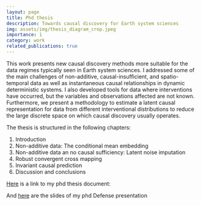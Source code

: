 ```yaml
---
layout: page
title: Phd thesis
description: Towards causal discovery for Earth system sciences
img: assets/img/thesis_diagram_crop.jpeg
importance: 1
category: work
related_publications: true
---
```


This work presents new causal discovery methods more suitable for the data regimes
typically seen in Earth system sciences. I addressed some of the main challenges of
non-additive, causal-insufficient, and spatio-temporal data as well as instantaneous causal
relationships in dynamic deterministic systems. I also developed tools for data where
interventions have occurred, but the variables and observations affected are not known.
Furthermore, we present a methodology to estimate a latent causal representation for data
from different interventional distributions to reduce the large discrete space on which
causal discovery usually operates.

The thesis is structured in the following chapters: 

1. Introduction
2. Non-additive data: The conditional mean embedding
3. Non-additive data an no causal sufficiency: Latent noise imputation
4. Robust convergent cross mapping
5. Invariant causal prediction
6. Discussion and conclusions

[Here](https://hdl.handle.net/10550/91721) is a link to my phd thesis document: 


And [here](../../assets/pdf/Defensa_tesis_v2.pdf) are the slides of my phd Defense presentation 

